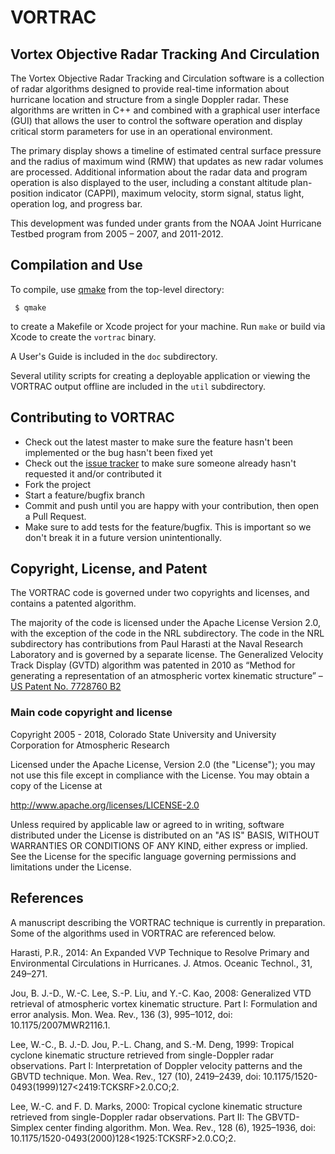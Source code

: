 # VORTRAC

## Vortex Objective Radar Tracking And Circulation

The Vortex Objective Radar Tracking and Circulation software is a collection of radar algorithms designed to provide real-time information about hurricane location and structure from a single Doppler radar.
These algorithms are written in C++ and combined with a graphical user interface (GUI) that allows the user to control the software operation and display critical storm parameters for use in an operational environment.

The primary display shows a timeline of estimated central surface pressure and the radius of maximum wind (RMW) that updates as new radar volumes are processed. Additional information about the radar data and program operation is also displayed to the user, including a constant altitude plan-position indicator (CAPPI), maximum velocity, storm signal, status light, operation log, and progress bar.

This development was funded under grants from the NOAA Joint Hurricane Testbed program from 2005 – 2007, and 2011-2012.

## Compilation and Use

To compile, use [qmake](http://qt.nokia.com/) from the top-level directory:

     $ qmake

to create a Makefile or Xcode project for your machine. Run `make` or build via Xcode to create the `vortrac` binary.

A User's Guide is included in the `doc` subdirectory.

Several utility scripts for creating a deployable application or viewing the VORTRAC output offline are included in the `util` subdirectory.

## Contributing to VORTRAC

* Check out the latest master to make sure the feature hasn't been implemented or the bug hasn't been fixed yet
* Check out the [issue tracker](http://github.com/mmbell/vortrac/issues) to make sure someone already hasn't requested it and/or contributed it
* Fork the project
* Start a feature/bugfix branch
* Commit and push until you are happy with your contribution, then open a Pull Request.
* Make sure to add tests for the feature/bugfix. This is important so we don't break it in a future version unintentionally.

## Copyright, License, and Patent

The VORTRAC code is governed under two copyrights and licenses, and contains a patented algorithm.

The majority of the code is licensed under the Apache License Version 2.0, with the exception of the code in the NRL subdirectory.
The code in the NRL subdirectory has contributions from Paul Harasti at the Naval Research Laboratory and is governed by a separate license.
The Generalized Velocity Track Display (GVTD) algorithm was patented in 2010 as “Method for generating a representation of an atmospheric vortex kinematic structure” – [US Patent No. 7728760 B2](http://patft.uspto.gov/netacgi/nph-Parser?Sect1=PTO1&Sect2=HITOFF&d=PALL&p=1&u=%2Fnetahtml%2FPTO%2Fsrchnum.htm&r=1&f=G&l=50&s1=7,728,760.PN.&OS=PN/7,728,760&RS=PN/7,728,760)

### Main code copyright and license

Copyright 2005 - 2018, Colorado State University and University Corporation for Atmospheric Research

Licensed under the Apache License, Version 2.0 (the "License");
you may not use this file except in compliance with the License.
You may obtain a copy of the License at

http://www.apache.org/licenses/LICENSE-2.0

Unless required by applicable law or agreed to in writing, software
distributed under the License is distributed on an "AS IS" BASIS,
WITHOUT WARRANTIES OR CONDITIONS OF ANY KIND, either express or implied.
See the License for the specific language governing permissions and
limitations under the License.

## References

A manuscript describing the VORTRAC technique is currently in preparation.
Some of the algorithms used in VORTRAC are referenced below.

Harasti, P.R., 2014: An Expanded VVP Technique to Resolve Primary and Environmental Circulations in Hurricanes. J. Atmos. Oceanic Technol., 31, 249–271.

Jou, B. J.-D., W.-C. Lee, S.-P. Liu, and Y.-C. Kao, 2008: Generalized VTD retrieval of atmospheric vortex kinematic structure. Part I: Formulation and error analysis. Mon. Wea. Rev., 136 (3), 995–1012, doi: 10.1175/2007MWR2116.1.

Lee, W.-C., B. J.-D. Jou, P.-L. Chang, and S.-M. Deng, 1999: Tropical cyclone kinematic structure retrieved from single-Doppler radar observations. Part I: Interpretation of Doppler velocity patterns and the GBVTD technique. Mon. Wea. Rev., 127 (10), 2419–2439, doi: 10.1175/1520- 0493(1999)127<2419:TCKSRF>2.0.CO;2.

Lee, W.-C. and F. D. Marks, 2000: Tropical cyclone kinematic structure retrieved from single-Doppler radar observations. Part II: The GBVTD-Simplex center finding algorithm. Mon. Wea. Rev., 128 (6), 1925–1936, doi: 10.1175/1520-0493(2000)128<1925:TCKSRF>2.0.CO;2.
